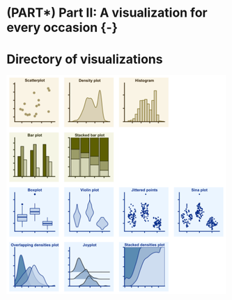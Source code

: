 
# (PART\*) Part II: A visualization for every occasion {-}

# Directory of visualizations



<img src="directory_of_visualizations_files/figure-html/unnamed-chunk-3-1.png" width="768" style="display: block; margin: auto;" />

<img src="directory_of_visualizations_files/figure-html/unnamed-chunk-4-1.png" width="768" style="display: block; margin: auto;" />

<img src="directory_of_visualizations_files/figure-html/unnamed-chunk-5-1.png" width="768" style="display: block; margin: auto;" />
